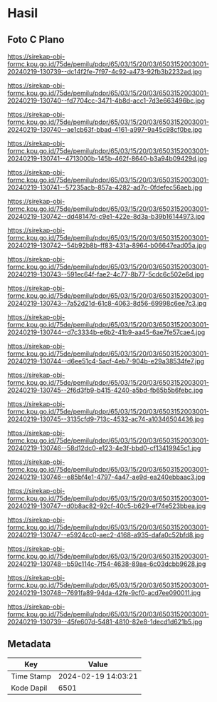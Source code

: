 # Hasil

## Foto C Plano

https://sirekap-obj-formc.kpu.go.id/75de/pemilu/pdpr/65/03/15/20/03/6503152003001-20240219-130739--dc14f2fe-7f97-4c92-a473-92fb3b2232ad.jpg

https://sirekap-obj-formc.kpu.go.id/75de/pemilu/pdpr/65/03/15/20/03/6503152003001-20240219-130740--fd7704cc-3471-4b8d-acc1-7d3e663496bc.jpg

https://sirekap-obj-formc.kpu.go.id/75de/pemilu/pdpr/65/03/15/20/03/6503152003001-20240219-130740--ae1cb63f-bbad-4161-a997-9a45c98cf0be.jpg

https://sirekap-obj-formc.kpu.go.id/75de/pemilu/pdpr/65/03/15/20/03/6503152003001-20240219-130741--4713000b-145b-462f-8640-b3a94b09429d.jpg

https://sirekap-obj-formc.kpu.go.id/75de/pemilu/pdpr/65/03/15/20/03/6503152003001-20240219-130741--57235acb-857a-4282-ad7c-0fdefec56aeb.jpg

https://sirekap-obj-formc.kpu.go.id/75de/pemilu/pdpr/65/03/15/20/03/6503152003001-20240219-130742--dd48147d-c9e1-422e-8d3a-b39b16144973.jpg

https://sirekap-obj-formc.kpu.go.id/75de/pemilu/pdpr/65/03/15/20/03/6503152003001-20240219-130742--54b92b8b-ff83-431a-8964-b06647ead05a.jpg

https://sirekap-obj-formc.kpu.go.id/75de/pemilu/pdpr/65/03/15/20/03/6503152003001-20240219-130743--591ec64f-fae2-4c77-8b77-5cdc6c502e6d.jpg

https://sirekap-obj-formc.kpu.go.id/75de/pemilu/pdpr/65/03/15/20/03/6503152003001-20240219-130743--7a52d21d-61c8-4063-8d56-69998c6ee7c3.jpg

https://sirekap-obj-formc.kpu.go.id/75de/pemilu/pdpr/65/03/15/20/03/6503152003001-20240219-130744--d7c3334b-e6b2-41b9-aa45-6ae7fe57cae4.jpg

https://sirekap-obj-formc.kpu.go.id/75de/pemilu/pdpr/65/03/15/20/03/6503152003001-20240219-130744--d6ee51c4-5acf-4eb7-904b-e29a38534fe7.jpg

https://sirekap-obj-formc.kpu.go.id/75de/pemilu/pdpr/65/03/15/20/03/6503152003001-20240219-130745--2f6d3fb9-b415-4240-a5bd-fb65b5b6febc.jpg

https://sirekap-obj-formc.kpu.go.id/75de/pemilu/pdpr/65/03/15/20/03/6503152003001-20240219-130745--3135cfd9-713c-4532-ac74-a10346504436.jpg

https://sirekap-obj-formc.kpu.go.id/75de/pemilu/pdpr/65/03/15/20/03/6503152003001-20240219-130746--58d12dc0-e123-4e3f-bbd0-cf13419945c1.jpg

https://sirekap-obj-formc.kpu.go.id/75de/pemilu/pdpr/65/03/15/20/03/6503152003001-20240219-130746--e85bf4e1-4797-4a47-ae9d-ea240ebbaac3.jpg

https://sirekap-obj-formc.kpu.go.id/75de/pemilu/pdpr/65/03/15/20/03/6503152003001-20240219-130747--d0b8ac82-92cf-40c5-b629-ef74e523bbea.jpg

https://sirekap-obj-formc.kpu.go.id/75de/pemilu/pdpr/65/03/15/20/03/6503152003001-20240219-130747--e5924cc0-aec2-4168-a935-dafa0c52bfd8.jpg

https://sirekap-obj-formc.kpu.go.id/75de/pemilu/pdpr/65/03/15/20/03/6503152003001-20240219-130748--b59c114c-7f54-4638-89ae-6c03dcbb9628.jpg

https://sirekap-obj-formc.kpu.go.id/75de/pemilu/pdpr/65/03/15/20/03/6503152003001-20240219-130748--7691fa89-94da-42fe-9cf0-acd7ee090011.jpg

https://sirekap-obj-formc.kpu.go.id/75de/pemilu/pdpr/65/03/15/20/03/6503152003001-20240219-130739--45fe607d-5481-4810-82e8-1decd1d621b5.jpg


## Metadata

| Key        | Value               |
| ---------- | ------------------- |
| Time Stamp | 2024-02-19 14:03:21 |
| Kode Dapil | 6501                |



